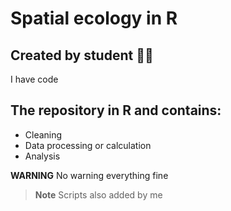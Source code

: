 # Spatial ecology in R
## Created by student 👨‍🎓
I have code
## The repository in R and contains:
+ Cleaning
+ Data processing or calculation
+ Analysis
  
**WARNING**
No warning everything fine 

> **Note**
> Scripts also added by me

